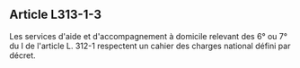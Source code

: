 ## Article L313-1-3

Les services d'aide et d'accompagnement à domicile relevant des 6° ou 7° du I de l'article L. 312-1 respectent
un cahier des charges national défini par décret.

